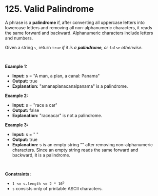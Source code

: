 # 125. Valid Palindrome

A phrase is a **palindrome** if, after converting all uppercase letters into lowercase letters and removing all non-alphanumeric characters, it reads the same forward and backward. Alphanumeric characters include letters and numbers.

Given a string `s`, return `true` _if it is a **palindrome**, or_ `false` _otherwise_.

<br/>

**Example 1:**
- **Input:** s = "A man, a plan, a canal: Panama"
- **Output:** true
- **Explanation:** "amanaplanacanalpanama" is a palindrome.

**Example 2:**
- **Input:** s = "race a car"
- **Output:** false
- **Explanation:** "raceacar" is not a palindrome.

**Example 3:**
- **Input:** s = " "
- **Output:** true
- **Explanation:** s is an empty string "" after removing non-alphanumeric characters.
Since an empty string reads the same forward and backward, it is a palindrome.

<br/>

**Constraints:**

*   <code>1 &lt;= s.length &lt;= 2 * 10<sup>5</sup></code>
*   `s` consists only of printable ASCII characters.